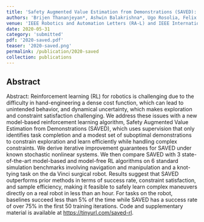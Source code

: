 ```yaml
---
title: 'Safety Augmented Value Estimation from Demonstrations (SAVED): Safe Deep Model-Based RL for Sparse Cost Robotic Tasks'
authors: 'Brijen Thananjeyan*, Ashwin Balakrishna*, Ugo Rosolia, Felix Li, Rowan McAllister, Joseph E. Gonzalez, Sergey Levine, Francesco Borrelli, Ken Goldberg'
venue: 'IEEE Robotics and Automation Letters (RA-L) and IEEE International Conference on Robotics and Automation (ICRA)'
date: 2020-05-31
category: 'submitted'
pdf: '2020-saved.pdf'
teaser: '2020-saved.png'
permalink: /publication/2020-saved
collection: publications
---
```


Abstract
-------
Abstract: Reinforcement learning (RL) for robotics is challenging due to the difficulty in hand-engineering a dense cost function, which can lead to unintended behavior, and dynamical uncertainty, which makes exploration and constraint satisfaction challenging. We address these issues with a new model-based reinforcement learning algorithm, Safety Augmented Value Estimation from Demonstrations (SAVED), which uses supervision that only identifies task completion and a modest set of suboptimal demonstrations to constrain exploration and learn efficiently while handling complex constraints. We derive iterative improvement guarantees for SAVED under known stochastic nonlinear systems. We then compare SAVED with 3 state-of-the-art model-based and model-free RL algorithms on 6 standard simulation benchmarks involving navigation and manipulation and a knot-tying task on the da Vinci surgical robot. Results suggest that SAVED outperforms prior methods in terms of success rate, constraint satisfaction, and sample efficiency, making it feasible to safely learn complex maneuvers directly on a real robot in less than an hour. For tasks on the robot, baselines succeed less than 5% of the time while SAVED has a success rate of over 75% in the first 50 training iterations. Code and supplementary material is available at https://tinyurl.com/saved-rl.
